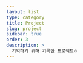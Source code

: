 ```yaml
---
layout: list
type: category
title: Project
slug: project
sidebar: true
order: 3
description: >
  기억하기 위해 기록한 프로젝트🔥
---
```

